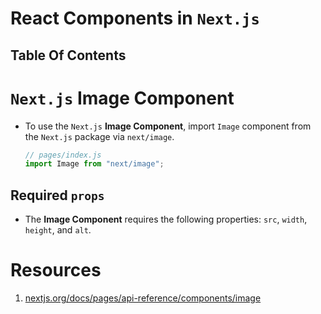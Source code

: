 # React Components in `Next.js`

## Table Of Contents

# `Next.js` Image Component

- To use the `Next.js` **Image Component**, import `Image` component from the `Next.js` package via `next/image`.

  ```js
  // pages/index.js
  import Image from "next/image";
  ```

## Required `props`

- The **Image Component** requires the following properties: `src`, `width`, `height`, and `alt`.

# Resources

1. [nextjs.org/docs/pages/api-reference/components/image](https://nextjs.org/docs/pages/api-reference/components/image)
